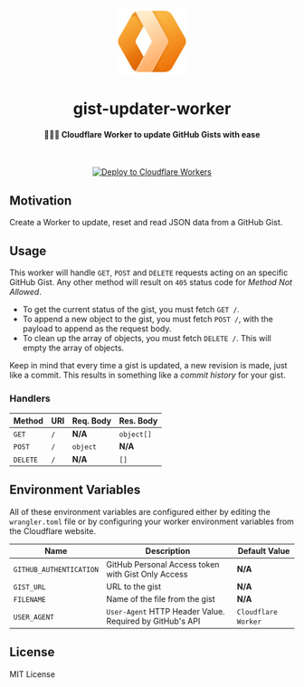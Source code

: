 <div>
  <div align="center" style="display: block; text-align: center;">
    <img src="https://raw.githubusercontent.com/EstebanBorai/gist-updater-worker/main/assets/logo.jpg" height="120" width="120" />
  </div>
  <h1 align="center">gist-updater-worker</h1>
  <h4 align="center">👷🏻‍♂️ Cloudflare Worker to update GitHub Gists with ease</h4>
  <br />
</div>

<div align="center">

  [![Deploy to Cloudflare Workers](https://deploy.workers.cloudflare.com/button)](https://deploy.workers.cloudflare.com/?url=https://github.com/EstebanBorai/gist-updater-worker)

</div>

## Motivation

Create a Worker to update, reset and read JSON data from a
GitHub Gist.

## Usage

This worker will handle `GET`, `POST` and `DELETE` requests acting on
an specific GitHub Gist. Any other method will result on `405` status code
for _Method Not Allowed_.

* To get the current status of the gist, you must fetch `GET /`.
* To append a new object to the gist, you must fetch `POST /`, with the payload
to append as the request body.
* To clean up the array of objects, you must fetch `DELETE /`. This will empty
the array of objects.

Keep in mind that every time a gist is updated, a new revision is made, just like a commit.
This results in something like a _commit history_ for your gist.

### Handlers

Method | URI | Req. Body | Res. Body
-- | -- | -- | --
`GET` | `/` | **N/A** | `object[]`
`POST` | `/` | `object` | **N/A**
`DELETE` | `/` | **N/A** | `[]`


## Environment Variables

All of these environment variables are configured either by
editing the `wrangler.toml` file or by configuring your
worker environment variables from the Cloudflare website.

Name | Description | Default Value
-- | -- | --
`GITHUB_AUTHENTICATION` | GitHub Personal Access token with Gist Only Access | **N/A**
`GIST_URL` | URL to the gist | **N/A**
`FILENAME` | Name of the file from the gist | **N/A**
`USER_AGENT` | `User-Agent` HTTP Header Value. Required by GitHub's API | `Cloudflare Worker`

## License

MIT License
